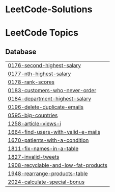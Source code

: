 # LeetCode-Solutions
<!---LeetCode Topics Start-->
# LeetCode Topics
## Database
|  |
| ------- |
| [0176-second-highest-salary](https://github.com/fouziasharkar/LeetCode-Solutions/tree/master/0176-second-highest-salary) |
| [0177-nth-highest-salary](https://github.com/fouziasharkar/LeetCode-Solutions/tree/master/0177-nth-highest-salary) |
| [0178-rank-scores](https://github.com/fouziasharkar/LeetCode-Solutions/tree/master/0178-rank-scores) |
| [0183-customers-who-never-order](https://github.com/fouziasharkar/LeetCode-Solutions/tree/master/0183-customers-who-never-order) |
| [0184-department-highest-salary](https://github.com/fouziasharkar/LeetCode-Solutions/tree/master/0184-department-highest-salary) |
| [0196-delete-duplicate-emails](https://github.com/fouziasharkar/LeetCode-Solutions/tree/master/0196-delete-duplicate-emails) |
| [0595-big-countries](https://github.com/fouziasharkar/LeetCode-Solutions/tree/master/0595-big-countries) |
| [1258-article-views-i](https://github.com/fouziasharkar/LeetCode-Solutions/tree/master/1258-article-views-i) |
| [1664-find-users-with-valid-e-mails](https://github.com/fouziasharkar/LeetCode-Solutions/tree/master/1664-find-users-with-valid-e-mails) |
| [1670-patients-with-a-condition](https://github.com/fouziasharkar/LeetCode-Solutions/tree/master/1670-patients-with-a-condition) |
| [1811-fix-names-in-a-table](https://github.com/fouziasharkar/LeetCode-Solutions/tree/master/1811-fix-names-in-a-table) |
| [1827-invalid-tweets](https://github.com/fouziasharkar/LeetCode-Solutions/tree/master/1827-invalid-tweets) |
| [1908-recyclable-and-low-fat-products](https://github.com/fouziasharkar/LeetCode-Solutions/tree/master/1908-recyclable-and-low-fat-products) |
| [1948-rearrange-products-table](https://github.com/fouziasharkar/LeetCode-Solutions/tree/master/1948-rearrange-products-table) |
| [2024-calculate-special-bonus](https://github.com/fouziasharkar/LeetCode-Solutions/tree/master/2024-calculate-special-bonus) |
<!---LeetCode Topics End-->
